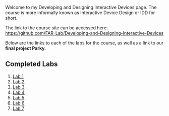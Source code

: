 Welcome to my Developing and Designing Interactive Devices page. The course is more informally known as Interactive Device Design or IDD for short.  

The link to the course site can be accessed here:  
https://github.com/FAR-Lab/Developing-and-Designing-Interactive-Devices  


Below are the links to each of the labs for the course, as well as a link to our **final project Parky**.


## Completed Labs
1. [Lab 1](https://github.com/BenKadosh1/IDD-Fa19-Lab1/blob/master/README.md)
2. [Lab 2](https://github.com/BenKadosh1/IDD-Fa19-Lab2/blob/master/README.md)
3. [Lab 3](https://github.com/BenKadosh1/IDD-Fa19-Lab3/blob/master/README.md)
4. [Lab 4](https://github.com/BenKadosh1/IDD-Fa19-Lab4/blob/master/README.md)
5. [Lab 5](https://github.com/BenKadosh1/IDD-Fa19-Lab5/blob/master/README.md)
6. [Lab 6](https://github.com/BenKadosh1/IDD-Fa19-Lab6)
7. [Lab 7](https://github.com/BenKadosh1/IDD-Fa19-Lab7/blob/master/README.md)

